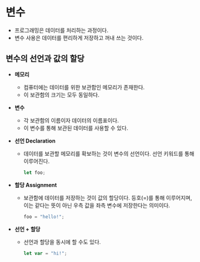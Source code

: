 # 변수

- 프로그래밍은 데이터를 처리하는 과정이다.
- 변수 사용은 데이터를 편리하게 저장하고 꺼내 쓰는 것이다.

## 변수의 선언과 값의 할당

- **메모리**

  - 컴퓨터에는 데이터를 위한 보관함인 메모리가 존재한다.
  - 이 보관함의 크기는 모두 동일하다.

- **변수**

  - 각 보관함의 이름이자 데이터의 이름표이다.
  - 이 변수를 통해 보관된 데이터를 사용할 수 있다.

- **선언 Declaration**

  - 데이터를 보관할 메모리를 확보하는 것이 변수의 선언이다. 선언 키워드를 통해 이루어진다.

    ```js
    let foo;
    ```

- **할당 Assignment**

  - 보관함에 데이터를 저장하는 것이 값의 할당이다. 등호(=)를 통해 이루어지며, 이는 같다는 뜻이 아닌 우측 값을 좌측 변수에 저장한다는 의미이다.

    ```js
    foo = "hello!";
    ```

- **선언 + 할당**

  - 선언과 할당을 동시에 할 수도 있다.

    ```js
    let var = "hi!";
    ```
